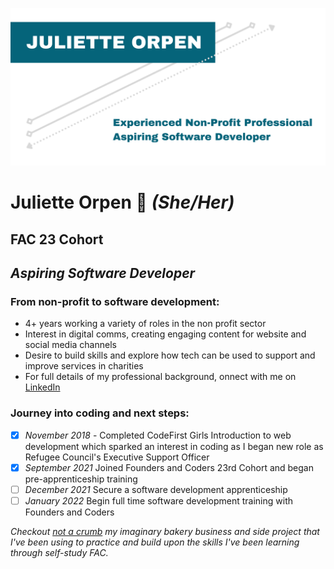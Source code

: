 ![Name Banner](https://github.com/julietteorpen/julietteorpen/blob/main/images/Readme%20tech%20cv%20co-ord.png)

# Juliette Orpen 💫 *(She/Her)*
## FAC 23 Cohort 
## *Aspiring Software Developer* 

### From non-profit to software development:
* 4+ years working a variety of roles in the non profit sector 
* Interest in digital comms, creating engaging content for website and social media channels 
* Desire to build skills and explore how tech can be used to support and improve services in charities
* For full details of my professional background, onnect with me on [LinkedIn](https://www.linkedin.com/in/juliette-orpen/)

### Journey into coding and next steps:
- [x] *November 2018* - Completed CodeFirst Girls Introduction to web development which sparked an interest in coding as I began new role as Refugee Council's Executive Support Officer
- [x] *September 2021* Joined Founders and Coders 23rd Cohort and began pre-apprenticeship training 
- [ ] *December 2021* Secure a software development apprenticeship 
- [ ] *January 2022* Begin full time software development training with Founders and Coders 

*Checkout [not a crumb](https://julietteorpen.github.io/not_a_crumb/) my imaginary bakery business and side project that I've been using to practice and build upon the skills I've been learning through self-study FAC.*

